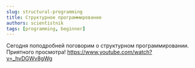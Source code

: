 ```yaml
---
slug: structural-programming
title: Структурное программирование
authors: scientistnik
tags: [programming, beginner]
---
```


Сегодня поподробней поговорим о структурном программировании. Приятного просмотра!
https://www.youtube.com/watch?v=_hvDGWv8gWg
